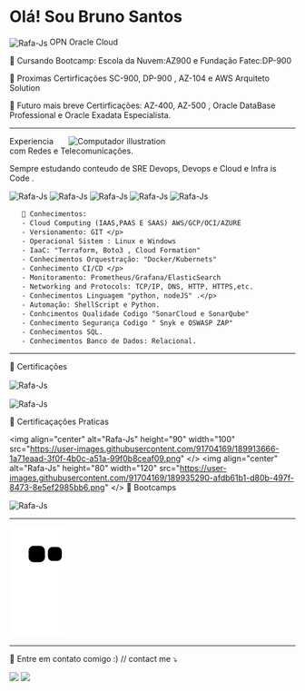 # Olá! Sou Bruno Santos 
<img align="center" alt="Rafa-Js" height="20" width="20" src="https://user-images.githubusercontent.com/91704169/189937763-f6e4f8ef-3a3e-4912-8f0c-1123d23c8a52.png" /> OPN Oracle Cloud <p/>

🔔 Cursando Bootcamp: Escola da Nuvem:AZ900 e Fundação Fatec:DP-900 </p>
🔔 Proximas Certirficações SC-900, DP-900 , AZ-104 e AWS Arquiteto Solution </p>
🦄 Futuro mais breve Certirficações: AZ-400, AZ-500 , Oracle DataBase Professional e Oracle Exadata Especialista.
___________________________________________________________________________________________________________________________________________________

<img src="https://raw.githubusercontent.com/MicaelliMedeiros/micaellimedeiros/master/image/computer-illustration.png" min-width="400px" max-width="400px" width="400px" align="right" alt="Computador illustration">

Experiencia com Redes e Telecomunicações. </p>
Sempre estudando conteudo de SRE Devops, Devops e Cloud e Infra is Code .<br>
</p>

<p align="left">
       
  <img align="center" alt="Rafa-Js" height="50" width="50" src="https://cdn.jsdelivr.net/gh/devicons/devicon/icons/docker/docker-original-wordmark.svg" />
  <img align="center" alt="Rafa-Js" height="45" width="60" src="https://cdn.jsdelivr.net/gh/devicons/devicon/icons/linux/linux-original.svg" />
  <img align="center" alt="Rafa-Js" height="50" width="50" src="https://cdn.jsdelivr.net/gh/devicons/devicon/icons/putty/putty-original.svg" />
  <img align="center" alt="Rafa-Js" height="45" width="60" src="https://cdn.jsdelivr.net/gh/devicons/devicon/icons/python/python-original-wordmark.svg" p/>
  <img align="center" alt="Rafa-Js" height="40" width="60" src="https://user-images.githubusercontent.com/91704169/185972144-6a5d0d3f-7a57-40a3-8a67-411f7fe7a5c1.png"
  p/> 
       
       💌 Conhecimentos:
       - Cloud Computing (IAAS,PAAS E SAAS) AWS/GCP/OCI/AZURE
       - Versionamento: GIT </p>
       - Operacional Sistem : Linux e Windows
       - IaaC: "Terraform, Boto3 , Cloud Formation"
       - Conhecimentos Orquestração: "Docker/Kubernets"
       - Conhecimento CI/CD </p>
       - Monitoramento: Prometheus/Grafana/ElasticSearch 
       - Networking and Protocols: TCP/IP, DNS, HTTP, HTTPS,etc.
       - Conhecimentos Linguagem "python, nodeJS" .</p>
       - Automação: ShellScript e Python.
       - Conhcimentos Qualidade Codigo "SonarCloud e SonarQube"
       - Conhecimento Segurança Codigo " Snyk e OSWASP ZAP"
       - Conhecimentos SQL.
       - Conhecimentos Banco de Dados: Relacional. 
         
___________________________________________________________________________________________________________________________________________________				  
🔔 Certificações </p> 
<img align="center" alt="Rafa-Js" height="90" width="100" src="https://user-images.githubusercontent.com/91704169/189911983-17815480-3ab8-4993-817c-bf43408dd099.png" /> </p>
<img align="center" alt="Rafa-Js" height="90" width="100" src="https://user-images.githubusercontent.com/91704169/189913223-0b0ae6cc-a959-47f9-b62d-77f1971df100.png" /> </p>

💌 Certificaçações Praticas </p> 
<img align="center" alt="Rafa-Js" height="90" width="100" src="https://user-images.githubusercontent.com/91704169/189913666-1a71eaad-3f0f-4b0c-a51a-99f0b8ceaf09.png" </>
<img align="center" alt="Rafa-Js" height="80" width="120" src="https://user-images.githubusercontent.com/91704169/189935290-afdb61b1-d80b-497f-8473-8e5ef2985bb6.png" </>
💼 Bootcamps </p> 
<img align="center" alt="Rafa-Js" height="80" width="120" src="https://user-images.githubusercontent.com/91704169/189907356-675f7d77-7a5b-4acc-9459-a427642fcba2.png" />

___________________________________________________________________________________________________________________________________________________

  </div>
  
![Snake animation](https://github.com/rafaballerini/rafaballerini/blob/output/github-contribution-grid-snake.svg)

___________________________________________________________________________________________________________________________________________________
💌 Entre em contato comigo :) // contact me ⤵
</p>

<p align="left">
  <a href="mailto:brunosantosc1@gmail.com" alt="Gmail">
  <img src="https://img.shields.io/badge/-Gmail-FF0000?style=flat-square&labelColor=FF0000&logo=gmail&logoColor=white&link=LINK-DO-SEU-EMAIL" /></a>

  <a href="https://www.linkedin.com/in/brunosantos88" alt="Linkedin">
  <img src="https://img.shields.io/badge/-Linkedin-0e76a8?style=flat-square&logo=Linkedin&logoColor=white&link=LINK-DO-SEU-LINKEDIN" /></a>

       


 

